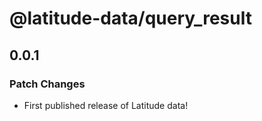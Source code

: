 # @latitude-data/query_result

## 0.0.1

### Patch Changes

- First published release of Latitude data!
